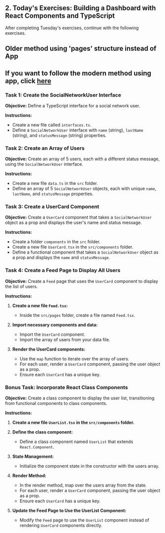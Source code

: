 
## 2. Today's Exercises: Building a Dashboard with React Components and TypeScript
After completing Tuesday's exercises, continue with the following exercises.

## Older method using 'pages' structure instead of App
## If you want to follow the modern method using app, click [here](https://github.com/StartSteps-Digital-Education-GmbH/Module-3-TypeScript-Frontend-and-Object-Oriented-Programming-Concepts/blob/main/3%20-%20TypeScript%2C%20Frontend%20and%20Object-Oriented%20Programming%20Concepts/Week%2012/3%20React%20Components%20with%20TypeScript/Afternoon/Components_exercise.md)

### Task 1: Create the SocialNetworkUser Interface
**Objective:** Define a TypeScript interface for a social network user.

**Instructions:**
- Create a new file called `interfaces.ts`.
- Define a `SocialNetworkUser` interface with `name` (string), `lastName` (string), and `statusMessage` (string) properties.

### Task 2: Create an Array of Users
**Objective:** Create an array of 5 users, each with a different status message, using the `SocialNetworkUser` interface.

**Instructions:**
- Create a new file `data.ts` in the `src` folder.
- Define an array of 5 `SocialNetworkUser` objects, each with unique `name`, `lastName`, and `statusMessage` properties.

### Task 3: Create a UserCard Component
**Objective:** Create a `UserCard` component that takes a `SocialNetworkUser` object as a prop and displays the user's name and status message.

**Instructions:**
- Create a folder `components` in the `src` folder.
- Create a new file `UserCard.tsx` in the `src/components` folder.
- Define a functional component that takes a `SocialNetworkUser` object as a prop and displays the `name` and `statusMessage`.

### Task 4: Create a Feed Page to Display All Users
**Objective:** Create a `Feed` page that uses the `UserCard` component to display the list of users.

**Instructions:**
1. **Create a new file `Feed.tsx`:**
   - Inside the `src/pages` folder, create a file named `Feed.tsx`.

2. **Import necessary components and data:**
   - Import the `UserCard` component.
   - Import the array of users from your data file.

3. **Render the UserCard components:**
   - Use the `map` function to iterate over the array of users.
   - For each user, render a `UserCard` component, passing the user object as a prop.
   - Ensure each `UserCard` has a unique key.

### Bonus Task: Incorporate React Class Components
**Objective:** Create a class component to display the user list, transitioning from functional components to class components.

**Instructions:**
1. **Create a new file `UserList.tsx` in the `src/components` folder.**
2. **Define the class component:**
   - Define a class component named `UserList` that extends `React.Component`.

3. **State Management:**
   - Initialize the component state in the constructor with the users array.

4. **Render Method:**
   - In the render method, map over the users array from the state.
   - For each user, render a `UserCard` component, passing the user object as a prop.
   - Ensure each `UserCard` has a unique key.

5. **Update the Feed Page to Use the UserList Component:**
   - Modify the `Feed` page to use the `UserList` component instead of rendering `UserCard` components directly.
